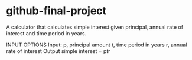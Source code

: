 # github-final-project

A calculator that calculates simple interest given principal, annual rate of interest and time period in years.

INPUT OPTIONS
Input:
   p, principal amount
   t, time period in years
   r, annual rate of interest
Output
   simple interest = p*t*r
